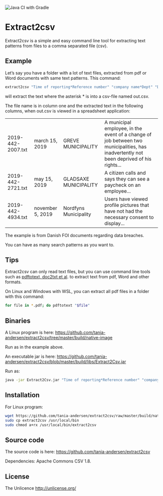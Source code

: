 ![Java CI with Gradle](https://github.com/tania-andersen/extract2csv/workflows/Java%20CI%20with%20Gradle/badge.svg)

# Extract2csv

Extract2csv is a simple and easy command line tool for extracting text patterns from files to a comma separated file (csv).

## Example

Let’s say you have a folder with a lot of text files, extracted from pdf or Word documents with same text patterns. This command:

```sh
extract2csv "Time of reporting*Reference number" "company name*Dept" "Describe the event*Where did the event physically occur"
```
will extract the text where the asterisk * is into a csv-file named out.csv.

The file name is in column one and the extracted text in the following columns, when out.csv is viewed in a spreadsheet application:

|   |   |   |   |
|---|---|---|---|
|2019-442-2007.txt|march 15, 2019|GREVE MUNICIPALITY|A municipal employee, in the event of a change of job between two municipalities, has inadvertently not been deprived of his rights...|
|2019-442-2721.txt|may 15, 2019|GLADSAXE MUNICIPALITY|A citizen calls and says they can see a paycheck on an employee...|
|2019-442-4934.txt|november 5, 2019|Nordfyns Municipality|Users have viewed profile pictures that have not had the necessary consent to display...|

The example is from Danish FOI documents regarding data breaches.

You can have as many search patterns as you want to.

## Tips

Extract2csv can only read text files, but you can use command line tools such as [pdftotext, doc2txt et al](https://textract.readthedocs.io/en/stable/). to extract text from pdf, Word and other formats.

On Linux and Windows with WSL, you can extract all pdf files in a folder with this command:
```sh
for file in *.pdf; do pdftotext "$file"
```
## Binaries

A Linux program is here: https://github.com/tania-andersen/extract2csv/tree/master/build/native-image 

Run as in the example above.

An executable jar is here: https://github.com/tania-andersen/extract2csv/blob/master/build/libs/Extract2Csv.jar

Run as:

```sh
java -jar Extract2Csv.jar "Time of reporting*Reference number" "company name*Dept" "Describe the event*Where did the event physically occur"
```

## Installation

For Linux program:

```sh
wget https://github.com/tania-andersen/extract2csv/raw/master/build/native-image/extract2csv
sudo cp extract2csv /usr/local/bin
sudo chmod a+rx /usr/local/bin/extract2csv
```

## Source code

The source code is here: https://github.com/tania-andersen/extract2csv

Dependencies: Apache Commons CSV 1.8.

## License
 
The Unlicence http://unlicense.org/